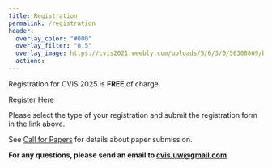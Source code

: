 ```yaml
---
title: Registration
permalink: /registration
header:
  overlay_color: "#000"
  overlay_filter: "0.5"
  overlay_image: https://cvis2021.weebly.com/uploads/5/6/3/0/56308869/background-images/236520036.jpg
  actions:
---
```


Registration for CVIS 2025 is **FREE** of charge.

<!-- <a href="https://www.ticketfi.com/event/5912/cvis2024" class="btn btn--primary btn--large align-center" target="_blank" >Register Here</a>  -->

<a href="#" onclick="alert('Registration is not open yet'); return false;" class="btn btn--primary btn--large align-center">Register Here</a> 

Please select the type of your registration and submit the registration form in the link above.

See [Call for Papers](/call-for-papers) for details about paper submission. 


**For any questions, please send an email to [cvis.uw@gmail.com](mailto:cvis.uw@gmail.com)** 
